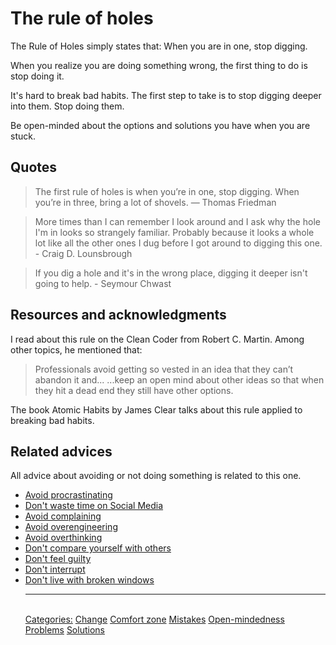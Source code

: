 # The rule of holes

The Rule of Holes simply states that: When you are in one, stop digging.

When you realize you are doing something wrong, the first thing to do is stop doing it.

It's hard to break bad habits. The first step to take is to stop digging deeper into them. Stop doing them.

Be open-minded about the options and solutions you have when you are stuck.

## Quotes

> The first rule of holes is when you’re in one, stop digging. When you’re in three, bring a lot of shovels. — Thomas Friedman

> More times than I can remember I look around and I ask why the hole I'm in looks so strangely familiar. Probably because it looks a whole lot like all the other ones I dug before I got around to digging this one. - Craig D. Lounsbrough

> If you dig a hole and it's in the wrong place, digging it deeper isn't going to help. - Seymour Chwast

## Resources and acknowledgments

I read about this rule on the Clean Coder from Robert C. Martin. Among other topics, he mentioned that:

> Professionals avoid getting so vested in an idea that they can’t abandon it and... ...keep an open mind about other ideas so that when they hit a dead end they still have other options.

The book Atomic Habits by James Clear talks about this rule applied to breaking bad habits.

## Related advices

All advice about avoiding or not doing something is related to this one.

- [Avoid procrastinating](Avoid%20procrastinating/index.md)
- [Don't waste time on Social Media](Don't%20waste%20time%20on%20Social%20Media/index.md)
- [Avoid complaining](Avoid%20complaining/index.md)
- [Avoid overengineering](Avoid%20overengineering/index.md)
- [Avoid overthinking](Avoid%20overthinking/index.md)
- [Don't compare yourself with others](Don't%20compare%20yourself%20with%20others/index.md)
- [Don't feel guilty](Don't%20feel%20guilty/index.md)
- [Don't interrupt](Don't%20interrupt/index.md)
- [Don't live with broken windows](Don’t%20live%20with%20broken%20windows/index.md)<hr/><br/>[Categories:](Categories/index.md) [Change](Categories/Change.md) [Comfort zone](Categories/Comfort%20zone.md) [Mistakes](Categories/Mistakes.md) [Open-mindedness](Categories/Open-mindedness.md) [Problems](Categories/Problems.md) [Solutions](Categories/Solutions.md)
